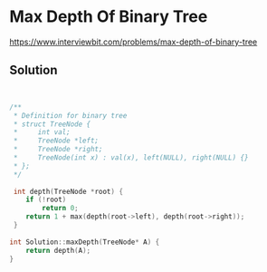 # Max Depth Of Binary Tree

https://www.interviewbit.com/problems/max-depth-of-binary-tree


## Solution

```cpp


/**
 * Definition for binary tree
 * struct TreeNode {
 *     int val;
 *     TreeNode *left;
 *     TreeNode *right;
 *     TreeNode(int x) : val(x), left(NULL), right(NULL) {}
 * };
 */
 
 int depth(TreeNode *root) {
    if (!root)
        return 0;
    return 1 + max(depth(root->left), depth(root->right));
 }
 
int Solution::maxDepth(TreeNode* A) {
    return depth(A);
}

```